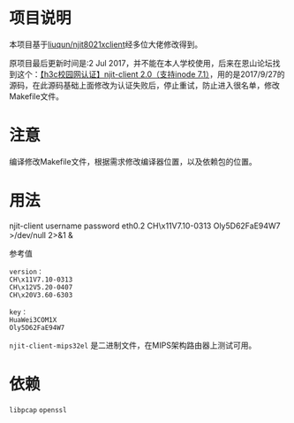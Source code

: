 # 项目说明

本项目基于[liuqun/njit8021xclient](https://github.com/liuqun/njit8021xclient)经多位大佬修改得到。

原项目最后更新时间是:2 Jul 2017，并不能在本人学校使用，后来在恩山论坛找到这个：[【h3c校园网认证】njit-client 2.0（支持inode 7.1）](http://www.right.com.cn/forum/thread-217637-1-1.html)，用的是2017/9/27的源码，在此源码基础上面修改为认证失败后，停止重试，防止进入很名单，修改Makefile文件。

# 注意

编译修改Makefile文件，根据需求修改编译器位置，以及依赖包的位置。

# 用法

njit-client username password eth0.2 CH\\x11V7.10-0313 Oly5D62FaE94W7 >/dev/null 2>&1 &

参考值
```
version：
CH\x11V7.10-0313
CH\x12V5.20-0407
CH\x20V3.60-6303

key：
HuaWei3COM1X
Oly5D62FaE94W7
```
`njit-client-mips32el` 是二进制文件，在MIPS架构路由器上测试可用。

# 依赖

`libpcap` `openssl`

